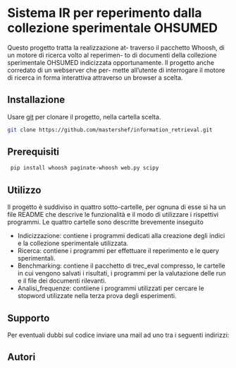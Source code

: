# Sistema IR per reperimento dalla collezione sperimentale OHSUMED

Questo progetto tratta la realizzazione at-
traverso il pacchetto Whoosh, di un motore di ricerca volto al reperimen-
to di documenti della collezione sperimentale OHSUMED indicizzata
opportunamente. Il progetto anche corredato di un webserver che per-
mette all’utente di interrogare il motore di ricerca in forma interattiva
attraverso un browser a scelta.


## Installazione

Usare [git](https://git-scm.com/downloads) per clonare il progetto, nella cartella scelta.

```bash
git clone https://github.com/mastershef/information_retrieval.git
```

## Prerequisiti

```bash
 pip install whoosh paginate-whoosh web.py scipy
```

## Utilizzo
Il progetto è suddiviso in quattro sotto-cartelle, per ognuna di esse si ha un file README che descrive le funzionalità e il modo di utilizzare i rispettivi programmi.
Le quattro cartelle sono descritte brevemente inseguito
* Indicizzazione: contiene i programmi dedicati alla creazione degli indici e la collezione sperimentale utilizzata.
* Ricerca: contiene i programmi per effettuare il reperimento e le  query sperimentali.
* Benchmarking: contiene il pacchetto di trec_eval compresso, le cartelle in cui vengono salvati i risultati, i programmi per la valutazione delle run e  il file dei documenti rilevanti.
* Analisi_frequenze: contiiene i programmi utilizzati per cercare le stopword utilizzate nella terza prova degli esperimenti.

## Supporto
Per eventuali dubbi sul codice inviare una mail ad uno tra i seguenti indirizzi:



## Autori

